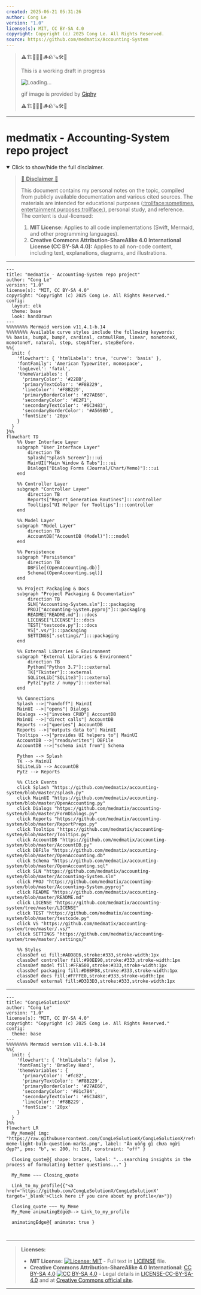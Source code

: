```yaml
---
created: 2025-06-21 05:31:26
author: Cong Le
version: "1.0"
license(s): MIT, CC BY-SA 4.0
copyright: Copyright (c) 2025 Cong Le. All Rights Reserved.
source: https://github.com/medmatix/Accounting-System
---
```



> ⚠️🏗️🚧🦺🧱🪵🪨🪚🛠️👷
> 
> This is a working draft in progress
> 
> ![Loading...](https://media1.giphy.com/media/v1.Y2lkPTc5MGI3NjExNTF5b2l5ZXc1OHhlZnptdGkxd3dtbDVhYThtZm9mM3Jjc3A0a2QyMyZlcD12MV9pbnRlcm5hbF9naWZfYnlfaWQmY3Q9Zw/jpcXipl3oSBu1n9y61/giphy.gif)
>
> gif image is provided by [Giphy](https://giphy.com)
> 
> ⚠️🏗️🚧🦺🧱🪵🪨🪚🛠️👷


----




# medmatix - Accounting-System repo project
<details open>
<summary>Click to show/hide the full disclaimer.</summary>
   
> <ins>📢 **Disclaimer** 🚨</ins>
>
> This document contains my personal notes on the topic,
> compiled from publicly available documentation and various cited sources.
> The materials are intended for educational purposes (<ins>:trollface:sometimes, entertainment purposes:trollface:</ins>), personal study, and reference.
> The content is dual-licensed:
> 1. **MIT License:** Applies to all code implementations (Swift, Mermaid, and other programming languages).
> 2. **Creative Commons Attribution-ShareAlike 4.0 International License (CC BY-SA 4.0):** Applies to all non-code content, including text, explanations, diagrams, and illustrations.

</details>


---

```mermaid
---
title: "medmatix - Accounting-System repo project"
author: "Cong Le"
version: "1.0"
license(s): "MIT, CC BY-SA 4.0"
copyright: "Copyright (c) 2025 Cong Le. All Rights Reserved."
config:
  layout: elk
  theme: base
  look: handDrawn
---
%%%%%%%% Mermaid version v11.4.1-b.14
%%%%%%%% Available curve styles include the following keywords:
%% basis, bumpX, bumpY, cardinal, catmullRom, linear, monotoneX, monotoneY, natural, step, stepAfter, stepBefore.
%%{
  init: {
    'flowchart': { 'htmlLabels': true, 'curve': 'basis' },
    'fontFamily': 'American Typewriter, monospace',
    'logLevel': 'fatal',
    'themeVariables': {
      'primaryColor': '#22BB',
      'primaryTextColor': '#F8B229',
      'lineColor': '#F8B229',
      'primaryBorderColor': '#27AE60',
      'secondaryColor': '#E2F1',
      'secondaryTextColor': '#6C3483',
      'secondaryBorderColor': '#A569BD',
      'fontSize': '20px'
    }
  }
}%%
flowchart TD
    %% User Interface Layer
    subgraph "User Interface Layer"
        direction TB
        Splash["Splash Screen"]:::ui
        MainUI["Main Window & Tabs"]:::ui
        Dialogs["Dialog Forms (Journal/Chart/Memo)"]:::ui
    end

    %% Controller Layer
    subgraph "Controller Layer"
        direction TB
        Reports["Report Generation Routines"]:::controller
        Tooltips["UI Helper for Tooltips"]:::controller
    end

    %% Model Layer
    subgraph "Model Layer"
        direction TB
        AccountDB["AccountDB (Model)"]:::model
    end

    %% Persistence
    subgraph "Persistence"
        direction TB
        DBFile[(OpenAccounting.db)]
        Schema[(OpenAccounting.sql)]
    end

    %% Project Packaging & Docs
    subgraph "Project Packaging & Documentation"
        direction TB
        SLN["Accounting-System.sln"]:::packaging
        PROJ["Accounting-System.pyproj"]:::packaging
        README["README.md"]:::docs
        LICENSE["LICENSE"]:::docs
        TEST["testcode.py"]:::docs
        VS[".vs/"]:::packaging
        SETTINGS[".settings/"]:::packaging
    end

    %% External Libraries & Environment
    subgraph "External Libraries & Environment"
        direction TB
        Python["Python 3.7"]:::external
        TK["Tkinter"]:::external
        SQLiteLib["SQLite3"]:::external
        Pytz["pytz / numpy"]:::external
    end

    %% Connections
    Splash -->|"handoff"| MainUI
    MainUI -->|"opens"| Dialogs
    Dialogs -->|"invokes CRUD"| AccountDB
    MainUI -->|"direct calls"| AccountDB
    Reports -->|"queries"| AccountDB
    Reports -->|"outputs data to"| MainUI
    Tooltips -->|"provides UI helpers to"| MainUI
    AccountDB -->|"reads/writes"| DBFile
    AccountDB -->|"schema init from"| Schema

    Python --> Splash
    TK --> MainUI
    SQLiteLib --> AccountDB
    Pytz --> Reports

    %% Click Events
    click Splash "https://github.com/medmatix/accounting-system/blob/master/splash.py"
    click MainUI "https://github.com/medmatix/accounting-system/blob/master/OpenAccounting.py"
    click Dialogs "https://github.com/medmatix/accounting-system/blob/master/FormDialogs.py"
    click Reports "https://github.com/medmatix/accounting-system/blob/master/ReportPreps.py"
    click Tooltips "https://github.com/medmatix/accounting-system/blob/master/Tooltips.py"
    click AccountDB "https://github.com/medmatix/accounting-system/blob/master/AccountDB.py"
    click DBFile "https://github.com/medmatix/accounting-system/blob/master/OpenAccounting.db"
    click Schema "https://github.com/medmatix/accounting-system/blob/master/OpenAccounting.sql"
    click SLN "https://github.com/medmatix/accounting-system/blob/master/Accounting-System.sln"
    click PROJ "https://github.com/medmatix/accounting-system/blob/master/Accounting-System.pyproj"
    click README "https://github.com/medmatix/accounting-system/blob/master/README.md"
    click LICENSE "https://github.com/medmatix/accounting-system/tree/master/LICENSE"
    click TEST "https://github.com/medmatix/accounting-system/blob/master/testcode.py"
    click VS "https://github.com/medmatix/accounting-system/tree/master/.vs/"
    click SETTINGS "https://github.com/medmatix/accounting-system/tree/master/.settings/"

    %% Styles
    classDef ui fill:#ADD8E6,stroke:#333,stroke-width:1px
    classDef controller fill:#90EE90,stroke:#333,stroke-width:1px
    classDef model fill:#FFA500,stroke:#333,stroke-width:1px
    classDef packaging fill:#D8BFD8,stroke:#333,stroke-width:1px
    classDef docs fill:#FFFFE0,stroke:#333,stroke-width:1px
    classDef external fill:#D3D3D3,stroke:#333,stroke-width:1px

```

----


<!-- 
```mermaid
%% Current Mermaid version
info
```  -->


```mermaid
---
title: "CongLeSolutionX"
author: "Cong Le"
version: "1.0"
license(s): "MIT, CC BY-SA 4.0"
copyright: "Copyright (c) 2025 Cong Le. All Rights Reserved."
config:
  theme: base
---
%%%%%%%% Mermaid version v11.4.1-b.14
%%{
  init: {
    'flowchart': { 'htmlLabels': false },
    'fontFamily': 'Bradley Hand',
    'themeVariables': {
      'primaryColor': '#fc82',
      'primaryTextColor': '#F8B229',
      'primaryBorderColor': '#27AE60',
      'secondaryColor': '#81c784',
      'secondaryTextColor': '#6C3483',
      'lineColor': '#F8B229',
      'fontSize': '20px'
    }
  }
}%%
flowchart LR
  My_Meme@{ img: "https://raw.githubusercontent.com/CongLeSolutionX/CongLeSolutionX/refs/heads/main/assets/images/My-meme-light-bulb-question-marks.png", label: "Ăn uống gì chưa ngừi đẹp?", pos: "b", w: 200, h: 150, constraint: "off" }

  Closing_quote@{ shape: braces, label: "...searching insights in the process of formulating better questions..." }
    
  My_Meme ~~~ Closing_quote
    
  Link_to_my_profile{{"<a href='https://github.com/CongLeSolutionX/CongLeSolutionX' target='_blank'>Click here if you care about my profile</a>"}}

  Closing_quote ~~~ My_Meme
  My_Meme animatingEdge@--> Link_to_my_profile
  
  animatingEdge@{ animate: true }



```

---
>**Licenses:**
>
>- **MIT License:**  [![License: MIT](https://img.shields.io/badge/License-MIT-yellow.svg)](LICENSE) - Full text in [LICENSE](LICENSE) file.
>- **Creative Commons Attribution-ShareAlike 4.0 International**: [CC BY-SA 4.0](https://creativecommons.org/licenses/by-sa/4.0/) [![CC BY-SA 4.0](https://licensebuttons.net/l/by-sa/4.0/88x31.png)](https://creativecommons.org/licenses/by-sa/4.0/) - Legal details in [LICENSE-CC-BY-SA-4.0](THE_PAST/LICENSE-CC-BY-SA-4.0) and at [Creative Commons official site](https://creativecommons.org/licenses/by-sa/4.0/).
>
---
